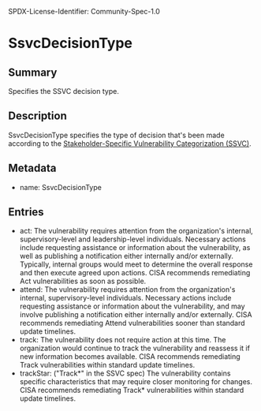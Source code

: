 SPDX-License-Identifier: Community-Spec-1.0

# SsvcDecisionType

## Summary

Specifies the SSVC decision type.

## Description

SsvcDecisionType specifies the type of decision that's been made according to
the
[Stakeholder-Specific Vulnerability Categorization (SSVC)](https://www.cisa.gov/stakeholder-specific-vulnerability-categorization-ssvc).

## Metadata

- name: SsvcDecisionType

## Entries

- act: The vulnerability requires attention from the organization's internal, supervisory-level and leadership-level individuals. Necessary actions include requesting assistance or information about the vulnerability, as well as publishing a notification either internally and/or externally. Typically, internal groups would meet to determine the overall response and then execute agreed upon actions. CISA recommends remediating Act vulnerabilities as soon as possible.
- attend: The vulnerability requires attention from the organization's internal, supervisory-level individuals. Necessary actions include requesting assistance or information about the vulnerability, and may involve publishing a notification either internally and/or externally. CISA recommends remediating Attend vulnerabilities sooner than standard update timelines.
- track: The vulnerability does not require action at this time. The organization would continue to track the vulnerability and reassess it if new information becomes available. CISA recommends remediating Track vulnerabilities within standard update timelines.
- trackStar: ("Track*" in the SSVC spec) The vulnerability contains specific characteristics that may require closer monitoring for changes. CISA recommends remediating Track* vulnerabilities within standard update timelines.
